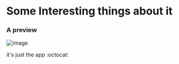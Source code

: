 # Some Interesting things about it
### A preview
![image](https://github.com/user-attachments/assets/a7e926a7-da1c-44db-8d39-1221cfcb97bd)

it's just the app :octocat:
